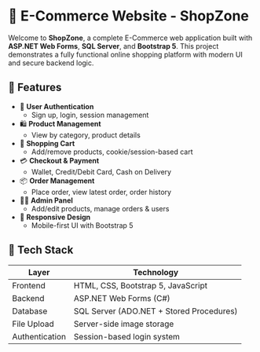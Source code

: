 # 🛒 E-Commerce Website - ShopZone

Welcome to **ShopZone**, a complete E-Commerce web application built with **ASP.NET Web Forms**, **SQL Server**, and **Bootstrap 5**. This project demonstrates a fully functional online shopping platform with modern UI and secure backend logic.

## 📌 Features

- 🔐 **User Authentication**
  - Sign up, login, session management
- 🛍️ **Product Management**
  - View by category, product details
- 🛒 **Shopping Cart**
  - Add/remove products, cookie/session-based cart
- 💳 **Checkout & Payment**
  - Wallet, Credit/Debit Card, Cash on Delivery
- 📦 **Order Management**
  - Place order, view latest order, order history
- 🧑‍💻 **Admin Panel**
  - Add/edit products, manage orders & users
- 📱 **Responsive Design**
  - Mobile-first UI with Bootstrap 5

## 🧰 Tech Stack

| Layer            | Technology           |
|------------------|----------------------|
| Frontend         | HTML, CSS, Bootstrap 5, JavaScript |
| Backend          | ASP.NET Web Forms (C#) |
| Database         | SQL Server (ADO.NET + Stored Procedures) |
| File Upload      | Server-side image storage |
| Authentication   | Session-based login system |
